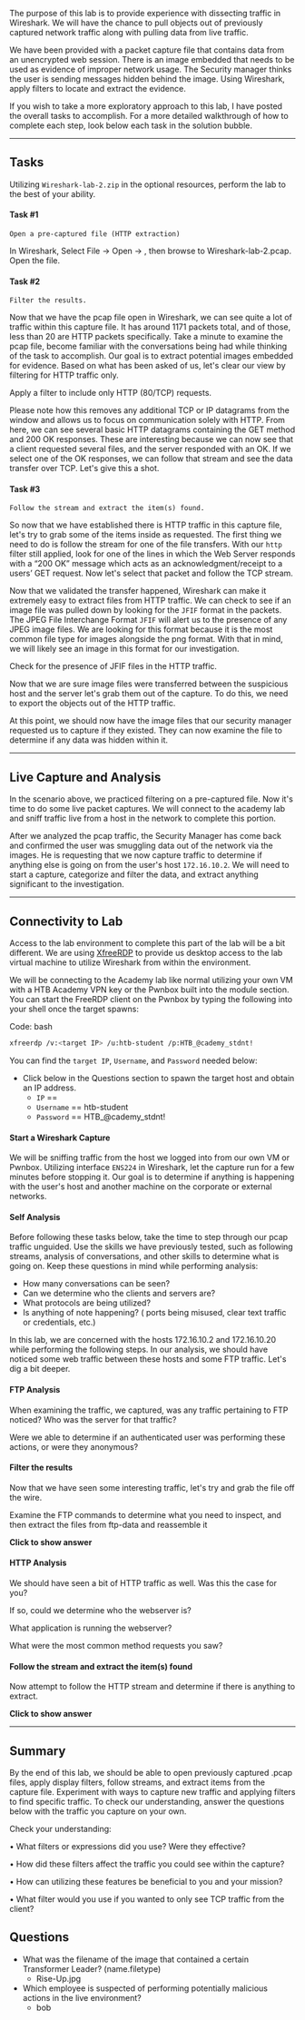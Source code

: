The purpose of this lab is to provide experience with dissecting traffic in Wireshark. We will have the chance to pull objects out of previously captured network traffic along with pulling data from live traffic.

We have been provided with a packet capture file that contains data from an unencrypted web session. There is an image embedded that needs to be used as evidence of improper network usage. The Security manager thinks the user is sending messages hidden behind the image. Using Wireshark, apply filters to locate and extract the evidence.

If you wish to take a more exploratory approach to this lab, I have posted the overall tasks to accomplish. For a more detailed walkthrough of how to complete each step, look below each task in the solution bubble.

---

## Tasks

Utilizing `Wireshark-lab-2.zip` in the optional resources, perform the lab to the best of your ability.

#### Task #1

`Open a pre-captured file (HTTP extraction)`

In Wireshark, Select File → Open → , then browse to Wireshark-lab-2.pcap. Open the file.

#### Task #2

`Filter the results.`

Now that we have the pcap file open in Wireshark, we can see quite a lot of traffic within this capture file. It has around 1171 packets total, and of those, less than 20 are HTTP packets specifically. Take a minute to examine the pcap file, become familiar with the conversations being had while thinking of the task to accomplish. Our goal is to extract potential images embedded for evidence. Based on what has been asked of us, let's clear our view by filtering for HTTP traffic only.

Apply a filter to include only HTTP (80/TCP) requests.

Please note how this removes any additional TCP or IP datagrams from the window and allows us to focus on communication solely with HTTP. From here, we can see several basic HTTP datagrams containing the GET method and 200 OK responses. These are interesting because we can now see that a client requested several files, and the server responded with an OK. If we select one of the OK responses, we can follow that stream and see the data transfer over TCP. Let's give this a shot.

#### Task #3

`Follow the stream and extract the item(s) found.`

So now that we have established there is HTTP traffic in this capture file, let's try to grab some of the items inside as requested. The first thing we need to do is follow the stream for one of the file transfers. With our `http` filter still applied, look for one of the lines in which the Web Server responds with a “200 OK” message which acts as an acknowledgment/receipt to a users’ GET request. Now let's select that packet and follow the TCP stream.


Now that we validated the transfer happened, Wireshark can make it extremely easy to extract files from HTTP traffic. We can check to see if an image file was pulled down by looking for the `JFIF` format in the packets. The JPEG File Interchange Format `JFIF` will alert us to the presence of any JPEG image files. We are looking for this format because it is the most common file type for images alongside the png format. With that in mind, we will likely see an image in this format for our investigation.

Check for the presence of JFIF files in the HTTP traffic.


Now that we are sure image files were transferred between the suspicious host and the server let's grab them out of the capture. To do this, we need to export the objects out of the HTTP traffic.


At this point, we should now have the image files that our security manager requested us to capture if they existed. They can now examine the file to determine if any data was hidden within it.

---

## Live Capture and Analysis

In the scenario above, we practiced filtering on a pre-captured file. Now it's time to do some live packet captures. We will connect to the academy lab and sniff traffic live from a host in the network to complete this portion.

After we analyzed the pcap traffic, the Security Manager has come back and confirmed the user was smuggling data out of the network via the images. He is requesting that we now capture traffic to determine if anything else is going on from the user's host `172.16.10.2`. We will need to start a capture, categorize and filter the data, and extract anything significant to the investigation.

---

## Connectivity to Lab

Access to the lab environment to complete this part of the lab will be a bit different. We are using [XfreeRDP](https://manpages.ubuntu.com/manpages/trusty/man1/xfreerdp.1.html) to provide us desktop access to the lab virtual machine to utilize Wireshark from within the environment.

We will be connecting to the Academy lab like normal utilizing your own VM with a HTB Academy VPN key or the Pwnbox built into the module section. You can start the FreeRDP client on the Pwnbox by typing the following into your shell once the target spawns:

Code: bash

```bash
xfreerdp /v:<target IP> /u:htb-student /p:HTB_@cademy_stdnt!
```

You can find the `target IP`, `Username`, and `Password` needed below:

- Click below in the Questions section to spawn the target host and obtain an IP address.
    - `IP` ==
    - `Username` == htb-student
    - `Password` == HTB_@cademy_stdnt!

#### Start a Wireshark Capture

We will be sniffing traffic from the host we logged into from our own VM or Pwnbox. Utilizing interface `ENS224` in Wireshark, let the capture run for a few minutes before stopping it. Our goal is to determine if anything is happening with the user's host and another machine on the corporate or external networks.

#### Self Analysis

Before following these tasks below, take the time to step through our pcap traffic unguided. Use the skills we have previously tested, such as following streams, analysis of conversations, and other skills to determine what is going on. Keep these questions in mind while performing analysis:

- How many conversations can be seen?
- Can we determine who the clients and servers are?
- What protocols are being utilized?
- Is anything of note happening? ( ports being misused, clear text traffic or credentials, etc.)

In this lab, we are concerned with the hosts 172.16.10.2 and 172.16.10.20 while performing the following steps. In our analysis, we should have noticed some web traffic between these hosts and some FTP traffic. Let's dig a bit deeper.

#### FTP Analysis

When examining the traffic, we captured, was any traffic pertaining to FTP noticed? Who was the server for that traffic?

Were we able to determine if an authenticated user was performing these actions, or were they anonymous?

#### Filter the results

Now that we have seen some interesting traffic, let's try and grab the file off the wire.

Examine the FTP commands to determine what you need to inspect, and then extract the files from ftp-data and reassemble it

**Click to show answer**

#### HTTP Analysis

We should have seen a bit of HTTP traffic as well. Was this the case for you?

If so, could we determine who the webserver is?

What application is running the webserver?

What were the most common method requests you saw?

#### Follow the stream and extract the item(s) found

Now attempt to follow the HTTP stream and determine if there is anything to extract.

**Click to show answer**

---

## Summary

By the end of this lab, we should be able to open previously captured .pcap files, apply display filters, follow streams, and extract items from the capture file. Experiment with ways to capture new traffic and applying filters to find specific traffic. To check our understanding, answer the questions below with the traffic you capture on your own.

Check your understanding:

• What filters or expressions did you use? Were they effective?

• How did these filters affect the traffic you could see within the capture?

• How can utilizing these features be beneficial to you and your mission?

• What filter would you use if you wanted to only see TCP traffic from the client?


## Questions
- What was the filename of the image that contained a certain Transformer Leader? (name.filetype)
	- Rise-Up.jpg
- Which employee is suspected of performing potentially malicious actions in the live environment?
	- bob